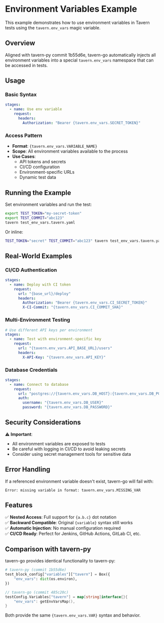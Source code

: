 # Environment Variables Example

This example demonstrates how to use environment variables in Tavern tests using the `tavern.env_vars` magic variable.

## Overview

Aligned with tavern-py commit 1b55d6e, tavern-go automatically injects all environment variables into a special `tavern.env_vars` namespace that can be accessed in tests.

## Usage

### Basic Syntax

```yaml
stages:
  - name: Use env variable
    request:
      headers:
        Authorization: "Bearer {tavern.env_vars.SECRET_TOKEN}"
```

### Access Pattern

- **Format**: `{tavern.env_vars.VARIABLE_NAME}`
- **Scope**: All environment variables available to the process
- **Use Cases**: 
  - API tokens and secrets
  - CI/CD configuration
  - Environment-specific URLs
  - Dynamic test data

## Running the Example

Set environment variables and run the test:

```bash
export TEST_TOKEN="my-secret-token"
export TEST_COMMIT="abc123"
tavern test_env_vars.tavern.yaml
```

Or inline:

```bash
TEST_TOKEN="secret" TEST_COMMIT="abc123" tavern test_env_vars.tavern.yaml
```

## Real-World Examples

### CI/CD Authentication

```yaml
stages:
  - name: Deploy with CI token
    request:
      url: "{base_url}/deploy"
      headers:
        Authorization: "Bearer {tavern.env_vars.CI_SECRET_TOKEN}"
        X-CI-Commit: "{tavern.env_vars.CI_COMMIT_SHA}"
```

### Multi-Environment Testing

```yaml
# Use different API keys per environment
stages:
  - name: Test with environment-specific key
    request:
      url: "{tavern.env_vars.API_BASE_URL}/users"
      headers:
        X-API-Key: "{tavern.env_vars.API_KEY}"
```

### Database Credentials

```yaml
stages:
  - name: Connect to database
    request:
      url: "postgres://{tavern.env_vars.DB_HOST}:{tavern.env_vars.DB_PORT}/{tavern.env_vars.DB_NAME}"
      auth:
        username: "{tavern.env_vars.DB_USER}"
        password: "{tavern.env_vars.DB_PASSWORD}"
```

## Security Considerations

⚠️ **Important**: 
- All environment variables are exposed to tests
- Be careful with logging in CI/CD to avoid leaking secrets
- Consider using secret management tools for sensitive data

## Error Handling

If a referenced environment variable doesn't exist, tavern-go will fail with:

```
Error: missing variable in format: tavern.env_vars.MISSING_VAR
```

## Features

✅ **Nested Access**: Full support for `{a.b.c}` dot notation  
✅ **Backward Compatible**: Original `{variable}` syntax still works  
✅ **Automatic Injection**: No manual configuration required  
✅ **CI/CD Ready**: Perfect for Jenkins, GitHub Actions, GitLab CI, etc.

## Comparison with tavern-py

tavern-go provides identical functionality to tavern-py:

```python
# tavern-py (commit 1b55d6e)
test_block_config["variables"]["tavern"] = Box({
    "env_vars": dict(os.environ),
})
```

```go
// tavern-go (commit 485c20c)
testConfig.Variables["tavern"] = map[string]interface{}{
    "env_vars": getEnvVarsMap(),
}
```

Both provide the same `{tavern.env_vars.VAR}` syntax and behavior.
